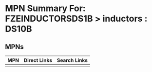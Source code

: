



# MPN Summary For: FZEINDUCTORSDS1B > inductors : DS10B

## MPNs
  

|MPN|Direct Links|Search Links|
| :--- | :--- | :--- |
||||
